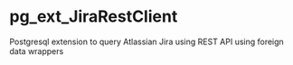# pg_ext_JiraRestClient
Postgresql extension to query Atlassian Jira using REST API using foreign data wrappers
